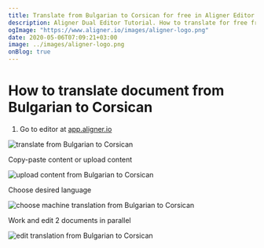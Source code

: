 ```yaml
---
title: Translate from Bulgarian to Corsican for free in Aligner Editor
description: Aligner Dual Editor Tutorial. How to translate for free from Bulgarian to Corsican. Aligner is multilingual document management platform. 
ogImage: "https://www.aligner.io/images/aligner-logo.png"
date: 2020-05-06T07:09:21+03:00
image: ../images/aligner-logo.png
onBlog: true
---
```


# How to translate document from Bulgarian to Corsican

1. Go to editor at [app.aligner.io](https://app.aligner.io "Aligner App web page")

![translate from Bulgarian to Corsican](../aligner-blank-editor.png "translate from Bulgarian to Corsican")

Copy-paste content or upload content

![upload content from Bulgarian to Corsican](../aligner-uploaded-document.png "upload content from Bulgarian to Corsican")

Choose desired language

![choose machine translation from Bulgarian to Corsican](../aligner-language-dropdown.png "choose machine translation from Bulgarian to Corsican")

Work and edit 2 documents in parallel

![edit translation from Bulgarian to Corsican](../aligner-double-sitded-editor.png "edit translation from Bulgarian to Corsican")

